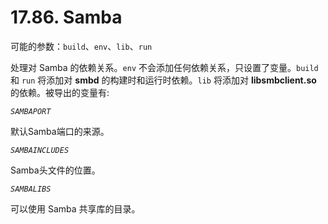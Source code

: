 # 17.86. Samba

可能的参数：`build`、`env`、`lib`、`run`

处理对 Samba 的依赖关系。`env` 不会添加任何依赖关系，只设置了变量。`build` 和 `run` 将添加对 **smbd** 的构建时和运行时依赖。`lib` 将添加对 **libsmbclient.so** 的依赖。被导出的变量有:

*`SAMBAPORT`*

默认Samba端口的来源。

*`SAMBAINCLUDES`*

Samba头文件的位置。

*`SAMBALIBS`*

可以使用 Samba 共享库的目录。
